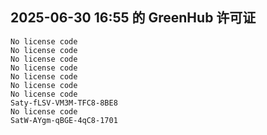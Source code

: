 ## 2025-06-30 16:55 的 GreenHub 许可证
```
No license code
No license code
No license code
No license code
No license code
No license code
No license code
Saty-fLSV-VM3M-TFC8-8BE8
No license code
SatW-AYgm-qBGE-4qC8-1701
```
